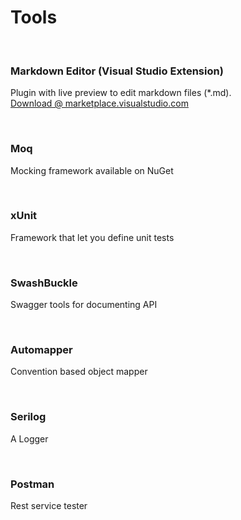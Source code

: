 # Tools

<br />

### Markdown Editor (Visual Studio Extension)
Plugin with live preview to edit markdown files (*.md).
<br />
[Download @ marketplace.visualstudio.com](https://marketplace.visualstudio.com/items?itemName=MadsKristensen.MarkdownEditor)

<br />

### Moq
Mocking framework available on NuGet

<br />

### xUnit
Framework that let you define unit tests

<br />

### SwashBuckle
Swagger tools for documenting API

<br />

### Automapper
Convention based object mapper

<br />

### Serilog
A Logger

<br />

### Postman
Rest service tester

<br />